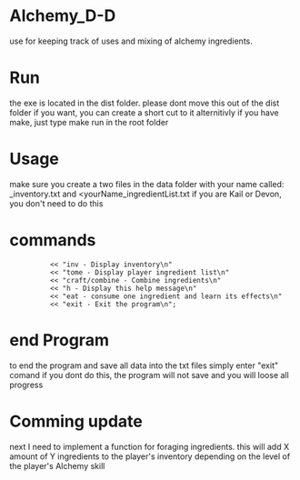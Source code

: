 # Alchemy_D-D
use for keeping track of uses and mixing of alchemy ingredients.
# Run
the exe is located in the dist folder. please dont move this out of the dist folder
if you want, you can create a short cut to it
alternitivly if you have make, just type make run in the root folder
# Usage
make sure you create a two files in the data folder with your name called:
<yourName>_inventory.txt and <yourName_ingredientList.txt
if you are Kail or Devon, you don't need to do this
# commands
              << "inv - Display inventory\n"
              << "tome - Display player ingredient list\n"
              << "craft/combine - Combine ingredients\n"
              << "h - Display this help message\n"
              << "eat - consume one ingredient and learn its effects\n"
              << "exit - Exit the program\n";
# end Program
to end the program and save all data into the txt files simply enter "exit" comand
if you dont do this, the program will not save and you will loose all progress
# Comming update
next I need to implement a function for foraging ingredients. this will add X amount of Y ingredients
to the player's inventory depending on the level of the player's Alchemy skill
